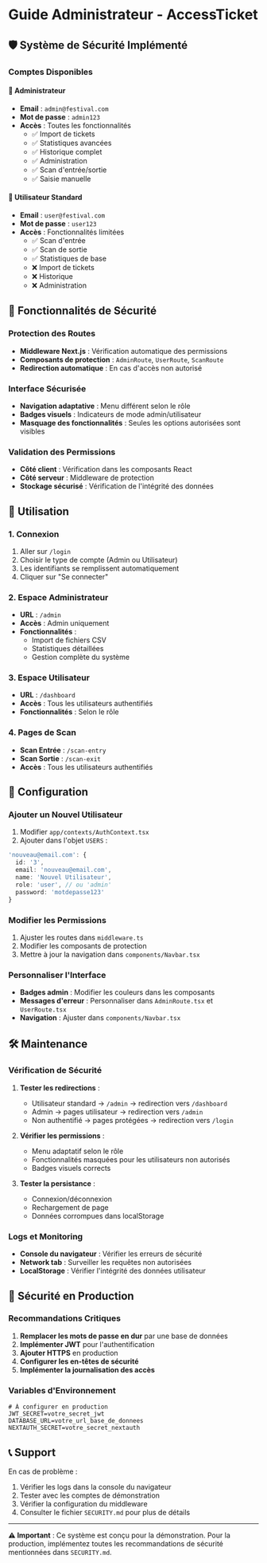 # Guide Administrateur - AccessTicket

## 🛡️ Système de Sécurité Implémenté

### Comptes Disponibles

#### 👑 Administrateur
- **Email** : `admin@festival.com`
- **Mot de passe** : `admin123`
- **Accès** : Toutes les fonctionnalités
  - ✅ Import de tickets
  - ✅ Statistiques avancées
  - ✅ Historique complet
  - ✅ Administration
  - ✅ Scan d'entrée/sortie
  - ✅ Saisie manuelle

#### 👤 Utilisateur Standard
- **Email** : `user@festival.com`
- **Mot de passe** : `user123`
- **Accès** : Fonctionnalités limitées
  - ✅ Scan d'entrée
  - ✅ Scan de sortie
  - ✅ Statistiques de base
  - ❌ Import de tickets
  - ❌ Historique
  - ❌ Administration

## 🔐 Fonctionnalités de Sécurité

### Protection des Routes
- **Middleware Next.js** : Vérification automatique des permissions
- **Composants de protection** : `AdminRoute`, `UserRoute`, `ScanRoute`
- **Redirection automatique** : En cas d'accès non autorisé

### Interface Sécurisée
- **Navigation adaptative** : Menu différent selon le rôle
- **Badges visuels** : Indicateurs de mode admin/utilisateur
- **Masquage des fonctionnalités** : Seules les options autorisées sont visibles

### Validation des Permissions
- **Côté client** : Vérification dans les composants React
- **Côté serveur** : Middleware de protection
- **Stockage sécurisé** : Vérification de l'intégrité des données

## 🚀 Utilisation

### 1. Connexion
1. Aller sur `/login`
2. Choisir le type de compte (Admin ou Utilisateur)
3. Les identifiants se remplissent automatiquement
4. Cliquer sur "Se connecter"

### 2. Espace Administrateur
- **URL** : `/admin`
- **Accès** : Admin uniquement
- **Fonctionnalités** :
  - Import de fichiers CSV
  - Statistiques détaillées
  - Gestion complète du système

### 3. Espace Utilisateur
- **URL** : `/dashboard`
- **Accès** : Tous les utilisateurs authentifiés
- **Fonctionnalités** : Selon le rôle

### 4. Pages de Scan
- **Scan Entrée** : `/scan-entry`
- **Scan Sortie** : `/scan-exit`
- **Accès** : Tous les utilisateurs authentifiés

## 🔧 Configuration

### Ajouter un Nouvel Utilisateur
1. Modifier `app/contexts/AuthContext.tsx`
2. Ajouter dans l'objet `USERS` :
```typescript
'nouveau@email.com': {
  id: '3',
  email: 'nouveau@email.com',
  name: 'Nouvel Utilisateur',
  role: 'user', // ou 'admin'
  password: 'motdepasse123'
}
```

### Modifier les Permissions
1. Ajuster les routes dans `middleware.ts`
2. Modifier les composants de protection
3. Mettre à jour la navigation dans `components/Navbar.tsx`

### Personnaliser l'Interface
- **Badges admin** : Modifier les couleurs dans les composants
- **Messages d'erreur** : Personnaliser dans `AdminRoute.tsx` et `UserRoute.tsx`
- **Navigation** : Ajuster dans `components/Navbar.tsx`

## 🛠️ Maintenance

### Vérification de Sécurité
1. **Tester les redirections** :
   - Utilisateur standard → `/admin` → redirection vers `/dashboard`
   - Admin → pages utilisateur → redirection vers `/admin`
   - Non authentifié → pages protégées → redirection vers `/login`

2. **Vérifier les permissions** :
   - Menu adaptatif selon le rôle
   - Fonctionnalités masquées pour les utilisateurs non autorisés
   - Badges visuels corrects

3. **Tester la persistance** :
   - Connexion/déconnexion
   - Rechargement de page
   - Données corrompues dans localStorage

### Logs et Monitoring
- **Console du navigateur** : Vérifier les erreurs de sécurité
- **Network tab** : Surveiller les requêtes non autorisées
- **LocalStorage** : Vérifier l'intégrité des données utilisateur

## 🚨 Sécurité en Production

### Recommandations Critiques
1. **Remplacer les mots de passe en dur** par une base de données
2. **Implémenter JWT** pour l'authentification
3. **Ajouter HTTPS** en production
4. **Configurer les en-têtes de sécurité**
5. **Implémenter la journalisation des accès**

### Variables d'Environnement
```env
# À configurer en production
JWT_SECRET=votre_secret_jwt
DATABASE_URL=votre_url_base_de_donnees
NEXTAUTH_SECRET=votre_secret_nextauth
```

## 📞 Support

En cas de problème :
1. Vérifier les logs dans la console du navigateur
2. Tester avec les comptes de démonstration
3. Vérifier la configuration du middleware
4. Consulter le fichier `SECURITY.md` pour plus de détails

---

**⚠️ Important** : Ce système est conçu pour la démonstration. Pour la production, implémentez toutes les recommandations de sécurité mentionnées dans `SECURITY.md`. 